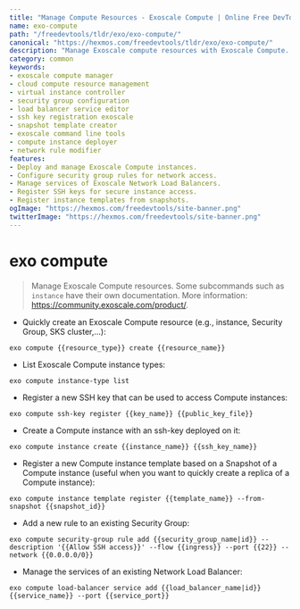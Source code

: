 ```yaml
---
title: "Manage Compute Resources - Exoscale Compute | Online Free DevTools by Hexmos"
name: exo-compute
path: "/freedevtools/tldr/exo/exo-compute/"
canonical: "https://hexmos.com/freedevtools/tldr/exo/exo-compute/"
description: "Manage Exoscale compute resources with Exoscale Compute. Deploy instances, configure security groups, and manage load balancers easily. Free online tool, no registration required."
category: common
keywords:
- exoscale compute manager
- cloud compute resource management
- virtual instance controller
- security group configuration
- load balancer service editor
- ssh key registration exoscale
- snapshot template creator
- exoscale command line tools
- compute instance deployer
- network rule modifier
features:
- Deploy and manage Exoscale Compute instances.
- Configure security group rules for network access.
- Manage services of Exoscale Network Load Balancers.
- Register SSH keys for secure instance access.
- Register instance templates from snapshots.
ogImage: "https://hexmos.com/freedevtools/site-banner.png"
twitterImage: "https://hexmos.com/freedevtools/site-banner.png"
---
```


# exo compute

> Manage Exoscale Compute resources.
> Some subcommands such as `instance` have their own documentation.
> More information: <https://community.exoscale.com/product/>.

- Quickly create an Exoscale Compute resource (e.g., instance, Security Group, SKS cluster,...):

`exo compute {{resource_type}} create {{resource_name}}`

- List Exoscale Compute instance types:

`exo compute instance-type list`

- Register a new SSH key that can be used to access Compute instances:

`exo compute ssh-key register {{key_name}} {{public_key_file}}`

- Create a Compute instance with an ssh-key deployed on it:

`exo compute instance create {{instance_name}} {{ssh_key_name}}`

- Register a new Compute instance template based on a Snapshot of a Compute instance (useful when you want to quickly create a replica of a Compute instance):

`exo compute instance template register {{template_name}} --from-snapshot {{snapshot_id}}`

- Add a new rule to an existing Security Group:

`exo compute security-group rule add {{security_group_name|id}} --description '{{Allow SSH access}}' --flow {{ingress}} --port {{22}} --network {{0.0.0.0/0}}`

- Manage the services of an existing Network Load Balancer:

`exo compute load-balancer service add {{load_balancer_name|id}} {{service_name}} --port {{service_port}}`
